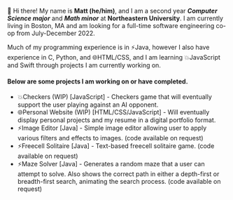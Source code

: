 👋 Hi there! My name is **Matt (he/him)**, and I am a second year ***Computer Science major*** and ***Math minor*** at **Northeastern University**. I am currently living in Boston, MA and am looking for a full-time software engineering co-op from July-December 2022.

Much of my programming experience is in ⚡Java, however I also have experience in C, Python, and 🌐HTML/CSS, and I am learning 💥JavaScript and Swift through projects I am currently working on.

#### Below are some projects I am working on or have completed.
* 💥Checkers (WIP) [JavaScript] - Checkers game that will eventually support the user playing against an AI opponent.
* 🌐Personal Website (WIP) [HTML/CSS/JavaScript] - Will eventually display personal projects and my resume in a digital portfolio format.
* ⚡Image Editor [Java] - Simple image editor allowing user to apply various filters and effects to images. (code available on request)
* ⚡Freecell Solitaire [Java] - Text-based freecell solitaire game. (code available on request)
* ⚡Maze Solver [Java] - Generates a random maze that a user can attempt to solve. Also shows the correct path in either a depth-first or breadth-first search, animating the search process. (code available on request)

<!--
**mattkeefer/mattkeefer** is a ✨ _special_ ✨ repository because its `README.md` (this file) appears on your GitHub profile.

Here are some ideas to get you started:

- 🔭 I’m currently working on ...
- 🌱 I’m currently learning ...
- 👯 I’m looking to collaborate on ...
- 🤔 I’m looking for help with ...
- 💬 Ask me about ...
- 📫 How to reach me: ...
- 😄 Pronouns: ...
- ⚡ Fun fact: ...
💥🌐

-->
